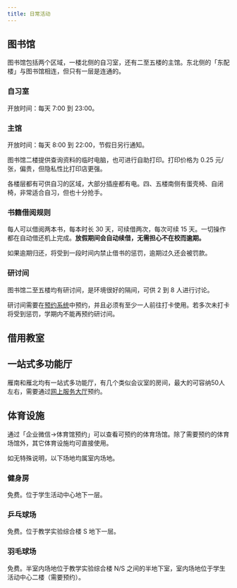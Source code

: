 ```yaml
---
title: 日常活动
---
```


## 图书馆

图书馆包括两个区域，一楼北侧的自习室，还有二至五楼的主馆。东北侧的「东配楼」与图书馆相连，但只有一层是连通的。

### 自习室

开放时间：每天 7:00 到 23:00。

### 主馆

开放时间：每天 8:00 到 22:00，节假日另行通知。

图书馆二楼提供查询资料的临时电脑，也可进行自助打印。打印价格为 0.25 元/张，偏贵，但隐私性比打印店更强。

各楼层都有可供自习的区域，大部分插座都有电。四、五楼南侧有蛋壳椅、自闭椅，非常适合自习，但也十分抢手。

### 书籍借阅规则

每人可以借阅两本书，每本时长 30 天，可续借两次，每次可续 15 天。一切操作都在自动借还机上完成。**放假期间会自动续借，无需担心不在校而逾期。**

如果逾期归还，将受到一段时间内禁止借书的惩罚，逾期过久还会被罚款。

### 研讨间

图书馆二至五楼均有研讨间，是环境很好的隔间，可供 2 到 8 人进行讨论。

研讨间需要在[预约系统](https://order.bupt.edu.cn)中预约，并且必须有至少一人前往打卡使用。若多次未打卡将受到惩罚，学期内不能再预约研讨间。

## 借用教室

## 一站式多功能厅

雁南和雁北均有一站式多功能厅，有几个类似会议室的房间，最大的可容纳50人左右，需要通过[网上服务大厅](/学习生活/常用网站#网上服务大厅)预约。

## 体育设施

通过「企业微信->体育馆预约」可以查看可预约的体育场馆。除了需要预约的体育场馆外，其它体育设施均可直接使用。

如无特殊说明，以下场地均属室内场地。

### 健身房

免费。位于学生活动中心地下一层。

### 乒乓球场

免费。位于教学实验综合楼 S 地下一层。

### 羽毛球场

免费。半室内场地位于教学实验综合楼 N/S 之间的半地下室，室内场地位于学生活动中心二楼（需要预约）。
